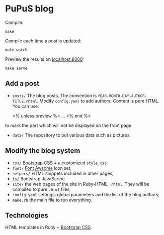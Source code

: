 # PuPuS blog

Compile:

    make

Compile each time a post is updated:

    make watch

Preview the results on [localhost:8000](http://localhost:8000/):

    make serve
  
## Add a post
* `posts/` The blog posts. The convention is `YEAR-MONTH-DAY-AUTHOR-TITLE.rhtml`. Modify `config.yaml` to add authors. Content is pure HTML. You can use:

    <% unless preview %>
      ...
    <% end %>

to mark the part which will not be displayed on the front page.
    
* `data/` The repository to put various data such as pictures.
  
## Modify the blog system
* `css/` [Bootstrap CSS](http://getbootstrap.com/) + a customized `style.css`;
* `font/` [Font Awsome](http://fortawesome.github.io/Font-Awesome/) icon set;
* `helpers/` HTML snippets included in other pages;
* `js/` Bootstrap JavaScript;
* `site/` the web pages of the site in Ruby-HTML `.rhtml`. They will be compiled to pure `.html` files;
* `config.yaml` settings: global parameters and the list of the blog authors;
* `make.rb` the main file to run everything.

## Technologies
HTML templates in Ruby + [Bootstrap CSS](http://getbootstrap.com/).
